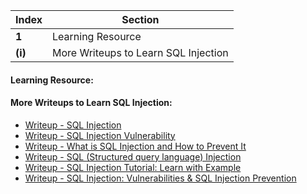 Index | Section
---   | ---
**1** | Learning Resource
**(i)** | More Writeups to Learn SQL Injection





#### Learning Resource:







#### More Writeups to Learn SQL Injection:

  * [Writeup - SQL Injection](https://www.w3schools.com/sql/sql_injection.asp)
  * [Writeup - SQL Injection Vulnerability](https://portswigger.net/web-security/sql-injection)
  * [Writeup - What is SQL Injection and How to Prevent It](https://www.acunetix.com/websitesecurity/sql-injection/)
  * [Writeup - SQL (Structured query language) Injection](https://www.imperva.com/learn/application-security/sql-injection-sqli/)
  * [Writeup - SQL Injection Tutorial: Learn with Example](https://www.guru99.com/learn-sql-injection-with-practical-example.html)
  * [Writeup - SQL Injection: Vulnerabilities & SQL Injection Prevention](https://www.veracode.com/security/sql-injection)


